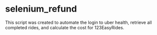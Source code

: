 # selenium_refund
This script was created to automate the login to uber health, retrieve all completed rides, and calculate the cost for 123EasyRides.
